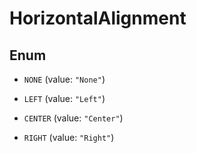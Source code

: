 
# HorizontalAlignment

## Enum


* `NONE` (value: `"None"`)

* `LEFT` (value: `"Left"`)

* `CENTER` (value: `"Center"`)

* `RIGHT` (value: `"Right"`)




